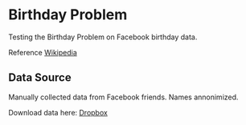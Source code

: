 # Birthday Problem
Testing the Birthday Problem on Facebook birthday data.

Reference
[Wikipedia](https://en.wikipedia.org/wiki/Birthday_problem)

## Data Source
Manually collected data from Facebook friends. Names annonimized. 

Download data here:
[Dropbox](https://www.dropbox.com/s/vx8i2tt9zffabn9/birthdays.csv?dl=0)
